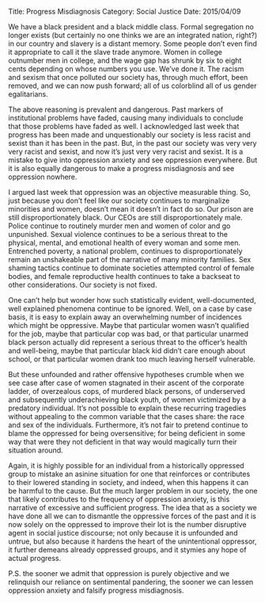 Title: Progress Misdiagnosis
Category: Social Justice
Date: 2015/04/09

We have a black president and a black middle class. Formal segregation no longer exists (but certainly no one thinks we are an integrated nation, right?) in our country and slavery is a distant memory. Some people don’t even find it appropriate to call it the slave trade anymore. Women in college outnumber men in college, and the wage gap has shrunk by six to eight cents depending on whose numbers you use. We’ve done it. The racism and sexism that once polluted our society has, through much effort, been removed, and we can now push forward; all of us colorblind all of us gender egalitarians.

The above reasoning is prevalent and dangerous. Past markers of institutional problems have faded, causing many individuals to conclude that those problems have faded as well. I acknowledged last week that progress has been made and unquestionably our society is less racist and sexist than it has been in the past. But, in the past our society was very very very racist and sexist, and now it’s just very very racist and sexist. It is a mistake to give into oppression anxiety and see oppression everywhere. But it is also equally dangerous to make a progress misdiagnosis and see oppression nowhere.

I argued last week that oppression was an objective measurable thing. So, just because you don’t feel like our society continues to marginalize minorities and women, doesn’t mean it doesn’t in fact do so. Our prison are still disproportionately black. Our CEOs are still disproportionately male. Police continue to routinely murder men and women of color and go unpunished. Sexual violence continues to be a serious threat to the physical, mental, and emotional health of every woman and some men. Entrenched poverty, a national problem, continues to disproportionately remain an unshakeable part of the narrative of many minority families. Sex shaming tactics continue to dominate societies attempted control of female bodies, and female reproductive health continues to take a backseat to other considerations. Our society is not fixed.

One can’t help but wonder how such statistically evident, well-documented, well explained phenomena continue to be ignored. Well, on a case by case basis, it is easy to explain away an overwhelming number of incidences which might be oppressive. Maybe that particular women wasn’t qualified for the job, maybe that particular cop was bad, or that particular unarmed black person actually did represent a serious threat to the officer’s health and well-being, maybe that particular black kid didn’t  care enough about school, or that particular women drank too much leaving herself vulnerable. 

But these unfounded and rather offensive hypotheses crumble when we see case after case of women stagnated in their ascent of the corporate ladder, of overzealous cops, of murdered black persons, of underserved and subsequently underachieving black youth, of women victimized by a predatory individual. It’s not possible to explain these recurring tragedies without appealing to the common variable that the cases share: the race and sex of the individuals. Furthermore, it’s not fair to pretend continue to blame the oppressed for being oversensitive; for being deficient in some way that were they not deficient in that way would magically turn their situation around.

Again, it is highly possible for an individual from a historically oppressed group to mistake an asinine situation for one that reinforces or contributes to their lowered standing in society, and indeed, when this happens it can be harmful to the cause. But the much larger problem in our society, the one that likely contributes to the frequency of oppression anxiety, is this narrative of excessive and sufficient progress. The idea that as a society we have done all we can to dismantle the oppressive forces of the past and it is now solely on the oppressed to improve their lot is the number disruptive agent in social justice discourse; not only because it is unfounded and untrue, but also because it hardens the heart of the unintentional oppressor, it further demeans already oppressed groups, and it stymies any hope of actual progress.

P.S. the sooner we admit that oppression is purely objective and we relinquish our reliance on sentimental pandering, the sooner we can lessen oppression anxiety and falsify progress misdiagnosis.
